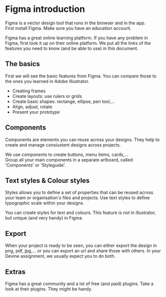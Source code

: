 # Figma introduction

Figma is a vector design tool that runs in the browser and in the app.<br />
First install Figma. Make sure you have an education account.

Figma has a great online learning platform. If you have any problem in Figma, first look it up on their online platform. We put all the links of the features you need to know (and be able to use) in this document.

## The basics

First we will see the basic features from Figma. You can compare those to the ones you learned in Adobe Illustrator.

- Creating frames
- Create layouts: use rulers or grids
- Create basic shapes: rectange, ellipse, pen tool,...
- Align, adjust, rotate
- Present your prototype

## Components

Components are elements you can reuse across your designs. They help to create and manage consiustent designs across projects.

We use components to create buttons, menu items, cards,...<br />
Group all your main components in a separate artboard, called 'Components' or 'Styleguide'.

## Text styles & Colour styles

Styles allows you to define a set of properties that can be reused across your team or organisation's files and projects. Use text styles to define typographic scale within your designs.

You can create styles for text and colours. This feature is not in illustrator, but unique (and very handy) in Figma.

## Export

When your project is ready to be seen, you can either export the design in png, pdf, jpg,... or you can export an url and share those with others. In your Devine assignment, we usually expect you to do both.

## Extras

Figma has a great community and a lot of free (and paid) plugins. Take a look at their plugins. They might be handy.